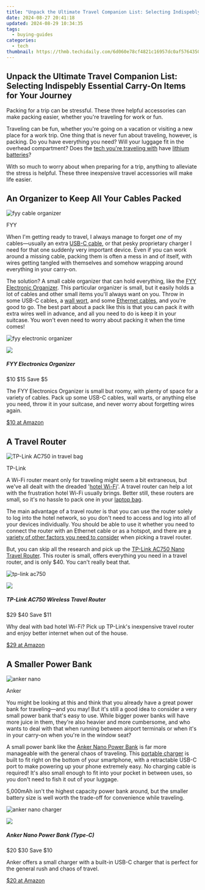 ```yaml
---
title: "Unpack the Ultimate Travel Companion List: Selecting Indispebly Essential Carry-On Items for Your Journey"
date: 2024-08-27 20:41:18
updated: 2024-08-29 10:34:35
tags:
  - buying-guides
categories:
  - tech
thumbnail: https://thmb.techidaily.com/6d060e78cf4821c16957dc0af5764350800050d4c706e3284222e7ce2389a41f.jpg
---
```


## Unpack the Ultimate Travel Companion List: Selecting Indispebly Essential Carry-On Items for Your Journey

Packing for a trip can be stressful. These three helpful accessories can make packing easier, whether you're traveling for work or fun.

 Traveling can be fun, whether you're going on a vacation or visiting a new place for a work trip. One thing that is never fun about traveling, however, is packing. Do you have everything you need? Will your luggage fit in the overhead compartment? Does the [tech you're traveling with](https://ai-driven-video-production.techidaily.com/new-the-art-of-storytelling-10-famous-movies-shaped-by-final-cut-pros-creative-freedom-for-2024/) have [lithium batteries](https://screen-capture.techidaily.com/expert-guide-to-using-snap-on-zoom-webinars/)?

 With so much to worry about when preparing for a trip, anything to alleviate the stress is helpful. These three inexpensive travel accessories will make life easier.

##  An Organizer to Keep All Your Cables Packed

![fyy cable organizer](https://static1.howtogeekimages.com/wordpress/wp-content/uploads/2024/02/fyy-cable-organizer.png) 

FYY

 When I'm getting ready to travel, I always manage to forget _one_ of my cables—usually an extra [USB-C cable](https://games-able.techidaily.com/bypassing-steam-disconnection-in-windows-11/), or that pesky proprietary charger I need for that one suddenly very important device. Even if you can work around a missing cable, packing them is often a mess in and of itself, with wires getting tangled with themselves and somehow wrapping around everything in your carry-on.

 The solution? A small cable organizer that can hold everything, like the [FYY Electronic Organizer](https://www.amazon.com/gp/product/B0BTY5P7YB?th=1&tag=hotoge-20&ascsubtag=UUhtgUeUpU2002100&asc%5Frefurl=https%3A%2F%2Fwww.howtogeek.com%2Fbest-travel-accessories%2F&asc%5Fcampaign=Commerce). This particular organizer is small, but it easily holds a lot of cables and other small items you'll always want on you. Throw in some USB-C cables, a [wall wort](https://some-techniques.techidaily.com/freedom-in-viewing-is-vlc-more-powerful-than-mpc-for-2024/), and some [Ethernet cables](https://some-approaches.techidaily.com/ultimate-frames-per-second-for-languid-visuals-for-2024/), and you're good to go. The best part about a pack like this is that you can pack it with extra wires well in advance, and all you need to do is keep it in your suitcase. You won't even need to worry about packing it when the time comes!

![fyy electronic organizer](https://static1.howtogeekimages.com/wordpress/wp-content/uploads/2024/02/fyy-electronic-organizer.png) 

![](https://static1.howtogeekimages.com/wordpresshttps://static0.howtogeekimages.com/wordpress/wp-content/uploads/2024/01/htg-best-of-2024-1.png) 

#####  FYY Electronics Organizer 

$10 $15 Save $5 

The FYY Electronics Organizer is small but roomy, with plenty of space for a variety of cables. Pack up some USB-C cables, wall warts, or anything else you need, throw it in your suitcase, and never worry about forgetting wires again.

[$10 at Amazon](https://www.amazon.com/gp/product/B0BTY5P7YB?tag=hotoge-20&ascsubtag=UUhtgUeUpU2002100&asc%5Frefurl=https%3A%2F%2Fwww.howtogeek.com%2Fbest-travel-accessories%2F&asc%5Fcampaign=Commerce) 

##  A Travel Router

![TP-Link AC750 in travel bag](https://static1.howtogeekimages.com/wordpress/wp-content/uploads/2021/05/TP-Link-AC750.jpg) 

TP-Link

 A Wi-Fi router meant only for traveling might seem a bit extraneous, but we've all dealt with the dreaded '[hotel Wi-Fi](https://techidaily.com/undelete-lost-call-logs-from-lava-yuva-2-by-fonelab-android-recover-call-logs/)'. A travel router can help a lot with the frustration hotel Wi-Fi usually brings. Better still, these routers are small, so it's no hassle to pack one in your [laptop bag](https://tech-renaissance.techidaily.com/discover-the-best-4-free-online-calendar-solutions-today/).

 The main advantage of a travel router is that you can use the router solely to log into the hotel network, so you don't need to access and log into all of your devices individually. You should be able to use it whether you need to connect the router with an Ethernet cable or as a hotspot, and there are [a variety of other factors you need to consider](https://screen-capture.techidaily.com/updated-how-to-secure-continuous-streaming-in-obs-for-2024/) when picking a travel router.

 But, you can skip all the research and pick up the [TP-Link AC750 Nano Travel Router](https://www.amazon.com/TP-Link-Wireless-Travel-Router-TL-WR902AC/dp/B01N5RCZQH?th=1&tag=hotoge-20&ascsubtag=UUhtgUeUpU2002100&asc%5Frefurl=https%3A%2F%2Fwww.howtogeek.com%2Fbest-travel-accessories%2F&asc%5Fcampaign=Commerce). This router is small, offers everything you need in a travel router, and is only $40\. You can't really beat that.

![tp-link ac750](https://static1.howtogeekimages.com/wordpress/wp-content/uploads/2023/11/tp-link-ac750.png) 

![](https://static1.howtogeekimages.com/wordpresshttps://static0.howtogeekimages.com/wordpress/wp-content/uploads/2024/01/htg-best-of-2024-1.png) 

#####  TP-Link AC750 Wireless Travel Router

$29 $40 Save $11 

Why deal with bad hotel Wi-Fi? Pick up TP-Link's inexpensive travel router and enjoy better internet when out of the house.

[$29 at Amazon](https://www.amazon.com/TP-Link-Wireless-Travel-Router-TL-WR902AC/dp/B01N5RCZQH?tag=hotoge-20&ascsubtag=UUhtgUeUpU2002100&asc%5Frefurl=https%3A%2F%2Fwww.howtogeek.com%2Fbest-travel-accessories%2F&asc%5Fcampaign=Commerce) 

##  A Smaller Power Bank

![anker nano](https://static1.howtogeekimages.com/wordpress/wp-content/uploads/2024/02/anker-nano.png) 

Anker

 You might be looking at this and think that you already have a great power bank for traveling—and you may! But it's still a good idea to consider a very small power bank that's easy to use. While bigger power banks will have more juice in them, they're also heavier and more cumbersome, and who wants to deal with that when running between airport terminals or when it's in your carry-on when you're in the window seat?

 A small power bank like the [Anker Nano Power Bank](https://www.amazon.com/Anker-Foldable-Connector-Portable-Charger/dp/B0C6XK6DDL?tag=hotoge-20&ascsubtag=UUhtgUeUpU2002100&asc%5Frefurl=https%3A%2F%2Fwww.howtogeek.com%2Fbest-travel-accessories%2F&asc%5Fcampaign=Commerce) is far more manageable with the general chaos of traveling. This [portable charger](https://change-location.techidaily.com/how-to-fix-error-495-while-downloadupdating-android-apps-on-motorola-moto-g13-drfone-by-drfone-fix-android-problems-fix-android-problems/) is built to fit right on the bottom of your smartphone, with a retractable USB-C port to make powering up your phone extremely easy. No charging cable is required! It's also small enough to fit into your pocket in between uses, so you don't need to fish it out of your luggage.

 5,000mAh isn't the highest capacity power bank around, but the smaller battery size is well worth the trade-off for convenience while traveling.

![anker nano charger](https://static1.howtogeekimages.com/wordpress/wp-content/uploads/2023/12/anker-nano-charger.png) 

![](https://static1.howtogeekimages.com/wordpresshttps://static0.howtogeekimages.com/wordpress/wp-content/uploads/2024/01/htg-best-of-2024-1.png) 

#####  Anker Nano Power Bank (Type-C)

$20 $30 Save $10 

Anker offers a small charger with a built-in USB-C charger that is perfect for the general rush and chaos of travel.

[$20 at Amazon](https://www.amazon.com/Anker-Foldable-Connector-Portable-Charger/dp/B0C6XK6DDL?tag=hotoge-20&ascsubtag=UUhtgUeUpU2002100&asc%5Frefurl=https%3A%2F%2Fwww.howtogeek.com%2Fbest-travel-accessories%2F&asc%5Fcampaign=Commerce)

<ins class="adsbygoogle"
     style="display:block"
     data-ad-format="autorelaxed"
     data-ad-client="ca-pub-7571918770474297"
     data-ad-slot="1223367746"></ins>



<ins class="adsbygoogle"
     style="display:block"
     data-ad-client="ca-pub-7571918770474297"
     data-ad-slot="8358498916"
     data-ad-format="auto"
     data-full-width-responsive="true"></ins>
